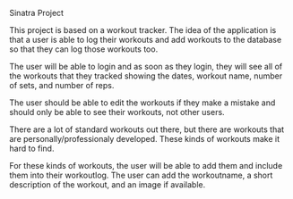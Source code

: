 Sinatra Project

This project is based on a workout tracker. The idea of the application is that a user is able to log their workouts and add workouts to the database so that they can log those workouts too. 

The user will be able to login and as soon as they login, they will see all of the workouts that they tracked showing the dates, workout name, number of sets, and number of reps. 

The user should be able to edit the workouts if they make a mistake and should only be able to see their workouts, not other users. 

There are a lot of standard workouts out there, but there are workouts that are personally/professionaly developed. These kinds of workouts make it hard to find. 

For these kinds of workouts, the user will be able to add them and include them into their workoutlog. The user can add the workoutname, a short description of the workout, and an image if available.